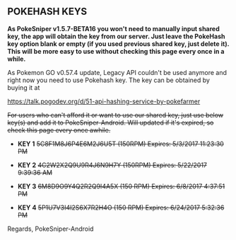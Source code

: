 
## POKEHASH KEYS

**As PokeSniper v1.5.7-BETA16 you won't need to manually input shared key, the app will obtain the key from our server. Just leave the PokeHash key option blank or empty (if you used previous shared key, just delete it). This will be more easy to use without checking this page every once in a while.**

As Pokemon GO v0.57.4 update, Legacy API couldn't be used anymore and right now you need to use Pokehash key. The key can be obtained by buying it at 

https://talk.pogodev.org/d/51-api-hashing-service-by-pokefarmer

~~For users who can't afford it or want to use our shared key, just use below key(s) and add it to PokeSniper-Android. Will updated if it's expired, so check this page every once awhile.~~

- **KEY 1**
~~5C8F1M8J6P4E6M2J6U5T (150RPM)
Expires: 5/3/2017 11:23:30 PM~~

- **KEY 2**
~~4C2W2X2Q9U9R4J6N9H7Y (150RPM)
Expires: 5/22/2017 9:39:36 AM~~

- **KEY 3**
~~6M8D9O9Y4Q2R2Q9I4A5X (150 RPM)
Expires: 6/8/2017 4:37:51 PM~~

- **KEY 4**
~~5P1U7V3I4I2S6X7R2H4O (150 RPM)
Expires: 6/24/2017 5:32:36 PM~~


Regards,
PokeSniper-Android
